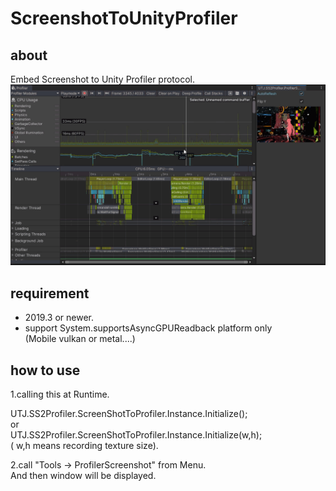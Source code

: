 # ScreenshotToUnityProfiler

## about
Embed Screenshot to Unity Profiler protocol.<br />
![ScreenshotToUnityProfiler](Documentation~/image.gif "ScreenshotToUnityProfiler")

## requirement
- 2019.3 or newer.<br />
- support System.supportsAsyncGPUReadback platform only<br />
  (Mobile vulkan or metal....)

## how to use
1.calling this at Runtime. <br />

UTJ.SS2Profiler.ScreenShotToProfiler.Instance.Initialize(); <br />
or <br />
UTJ.SS2Profiler.ScreenShotToProfiler.Instance.Initialize(w,h);<br />
( w,h means recording texture size).


2.call "Tools -> ProfilerScreenshot" from Menu. <br />
And then window will be displayed.
